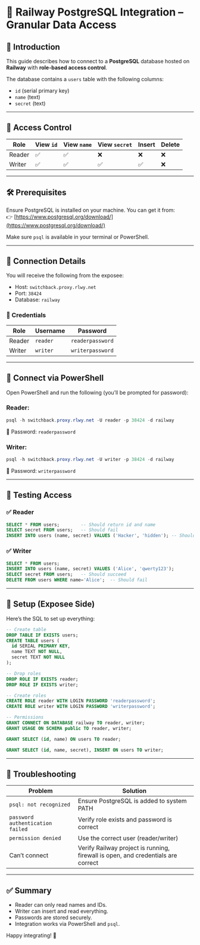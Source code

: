 # 🔐 Railway PostgreSQL Integration – Granular Data Access

## 📌 Introduction
This guide describes how to connect to a **PostgreSQL** database hosted on **Railway** with **role-based access control**.

The database contains a `users` table with the following columns:
- `id` (serial primary key)
- `name` (text)
- `secret` (text)

---

## 🧱 Access Control

| Role   | View `id` | View `name` | View `secret` | Insert | Delete |
|--------|-----------|-------------|---------------|--------|--------|
| Reader | ✅         | ✅           | ❌             | ❌      | ❌      |
| Writer | ✅         | ✅           | ✅             | ✅      | ❌      |

---

## 🛠 Prerequisites

Ensure PostgreSQL is installed on your machine. You can get it from:  
👉 [https://www.postgresql.org/download/](https://www.postgresql.org/download/)

Make sure `psql` is available in your terminal or PowerShell.

---

## 🔗 Connection Details

You will receive the following from the exposee:
- Host: `switchback.proxy.rlwy.net`
- Port: `38424`
- Database: `railway`

### 🔐 Credentials

| Role   | Username | Password        |
|--------|----------|-----------------|
| Reader | `reader` | `readerpassword` |
| Writer | `writer` | `writerpassword` |

---

## 🚀 Connect via PowerShell

Open PowerShell and run the following (you’ll be prompted for password):

### Reader:
```powershell
psql -h switchback.proxy.rlwy.net -U reader -p 38424 -d railway
```

🔐 Password: `readerpassword`

### Writer:
```powershell
psql -h switchback.proxy.rlwy.net -U writer -p 38424 -d railway
```

🔐 Password: `writerpassword`

---

## 🧪 Testing Access

### ✅ Reader
```sql
SELECT * FROM users;        -- Should return id and name
SELECT secret FROM users;   -- Should fail
INSERT INTO users (name, secret) VALUES ('Hacker', 'hidden'); -- Should fail
```

### ✅ Writer
```sql
SELECT * FROM users;        
INSERT INTO users (name, secret) VALUES ('Alice', 'qwerty123');
SELECT secret FROM users;   -- Should succeed
DELETE FROM users WHERE name='Alice';  -- Should fail
```

---

## 🧰 Setup (Exposee Side)

Here’s the SQL to set up everything:

```sql
-- Create table
DROP TABLE IF EXISTS users;
CREATE TABLE users (
  id SERIAL PRIMARY KEY,
  name TEXT NOT NULL,
  secret TEXT NOT NULL
);

-- Drop roles
DROP ROLE IF EXISTS reader;
DROP ROLE IF EXISTS writer;

-- Create roles
CREATE ROLE reader WITH LOGIN PASSWORD 'readerpassword';
CREATE ROLE writer WITH LOGIN PASSWORD 'writerpassword';

-- Permissions
GRANT CONNECT ON DATABASE railway TO reader, writer;
GRANT USAGE ON SCHEMA public TO reader, writer;

GRANT SELECT (id, name) ON users TO reader;

GRANT SELECT (id, name, secret), INSERT ON users TO writer;
```

---

## 🧯 Troubleshooting

| Problem | Solution |
|---------|----------|
| `psql: not recognized` | Ensure PostgreSQL is added to system PATH |
| `password authentication failed` | Verify role exists and password is correct |
| `permission denied` | Use the correct user (reader/writer) |
| Can’t connect | Verify Railway project is running, firewall is open, and credentials are correct |

---

## ✅ Summary

- Reader can only read names and IDs.
- Writer can insert and read everything.
- Passwords are stored securely.
- Integration works via PowerShell and `psql`.

Happy integrating! 🚀

